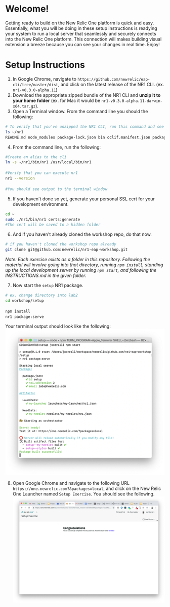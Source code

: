 # Welcome!

Getting ready to build on the New Relic One platform is quick and easy. Essentially, what you will be doing in these setup instructions is readying your system to run a local server that seamlessly and securely connects into the New Relic One platform. This connection will makes building visual extension a breeze because you can see your changes in real time. Enjoy!


# Setup Instructions


1. In Google Chrome, navigate to `https://github.com/newrelic/eap-cli/tree/master/dist`, and click on the latest release of the NR1 CLI. (ex. `nr1-v0.3.0-alpha.11`)
2. Download the appropriate zipped bundle of the NR1 CLI and **unzip it to your home folder** (ex. for Mac it would be `nr1-v0.3.0-alpha.11-darwin-x64.tar.gz`).
3. Open a Terminal window. From the command line you should the following:

```bash
# To verify that you've unzipped the NR1 CLI, run this command and see similar output
ls ~/nr1
README.md node_modules package-lock.json bin oclif.manifest.json package.json
```

4. From the command line, run the following:

```bash
#Create an alias to the cli
ln -s ~/nr1/bin/nr1 /usr/local/bin/nr1

#Verify that you can execute nr1
nr1 --version

#You should see output to the terminal window
```

5. If you haven't done so yet, generate your personal SSL cert for your development environment.

```bash
cd ~
sudo ./nr1/bin/nr1 certs:generate
#The cert will be saved to a hidden folder
```

6. And if you haven't already cloned the workshop repo, do that now.

```bash
# if you haven't cloned the workshop repo already
git clone git@github.com:newrelic/nr1-eap-workshop.git
```

_Note: Each exercise exists as a folder in this repository. Following the material will involve going into that directory, running `npm install`, standing up the local development server by running `npm start`, and following the INSTRUCTIONS.md in the given folder._

7. Now start the `setup` NR1 package.

```bash
# ex. change directory into lab2
cd workshop/setup

npm install
nr1 package:serve
```

Your terminal output should look like the following:
![terminal](screenshots/setup_screen01.png)

8. Open Google Chrome and navigate to the following URL `https://one.newrelic.com?&packages=local`, and click on the New Relic One Launcher named `Setup Exercise`. You should see the following.
![Congratulations](screenshots/setup_screen02.png)
